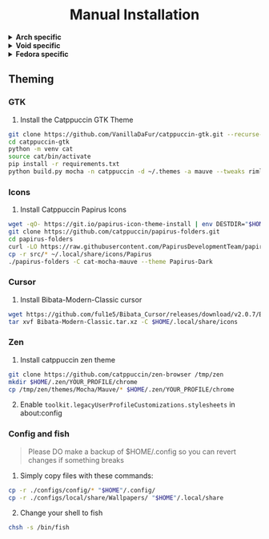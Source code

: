 <h1 align="center"> Manual Installation</h1>


<details>
  <summary><b>Arch specific</b></summary> 

   1. **Install system packages**
   ```bash
   yay -S hyprland hyprlock hypridle xdg-desktop-portal-gtk xdg-desktop-portal-hyprland xdg-user-dirs brightnessctl sassc acpi grim slurp hyprpicker wl-clipboard wl-clip-persist wget curl git \
     ghostty firefox waybar rofi dunst swww nwg-look qt6ct nautilus gvfs file-roller vesktop starship neovim swappy exa \
     noto-fonts noto-fonts-cjk noto-fonts-emoji ttf-font-awesome otf-bebas-neue-git \
     pipewire pipewire-pulse wireplumber darkly frameworkintegration nodejs npm
  ```
</details>

<details> 
  <summary><b>Void specific</b></summary>

  1. **Add makrennel/hyprland-void and VanillaDaFur/xbps-templates for unavailable packages in main repository**
  ```bash
  sudo sh -c '
    echo "repository=https://raw.githubusercontent.com/Encoded14/void-extra/repository-x86_64-glibc" > /etc/xbps.d/10-hyprland-void.conf
    echo "repository=https://raw.githubusercontent.com/VanillaDaFur/xbps-templates/repository-x86_64-glibc" > /etc/xbps.d/10-extra-pkgs.conf
  '
  ```

  2. **Install system packages**
  ```bash
  sudo xbps-install -S hyprland hyprland-qtutils hyprland-protocols hyprlock hypridle xdg-desktop-portal-gtk xdg-desktop-portal-hyprland \
      ghostty firefox Waybar nautilus gvfs file-roller qt6ct darkly rofi nwg-look dunst vesktop libnotify swww swappy starship nodejs neovim exa fzf grim slurp hyprpicker wget git curl xz tar gcc \
      brightnessctl sassc acpi polkit seatd elogind mate-polkit mesa-dri xorg-minimal xorg-server-xwayland xdg-user-dirs pipewire wireplumber wl-clipboard wl-clip-persist \
      google-fonts-ttf ttf-jetbrains-mono-nerd xorg-fonts 
  ```

  3. **Enable important services(and add yourself to the seatd group)**
  ```bash
  sudo sh -c '
    ln -sf /etc/sv/polkitd /etc/runit/runsvdir/default
    ln -sf /etc/sv/seatd /etc/runit/runsvdir/default
  '
  sudo usermod -aG _seatd $(whoami)
  ```
</details>

<details>
  <summary><b>Fedora specific</b></summary>

  1. **Enable repositories**
  ```bash
    sh -c '
      dnf copr enable solopasha/hyprland
      dnf copr enable deltacopy/darkly

      dnf install https://download1.rpmfusion.org/free/fedora/rpmfusion-free-release-$(rpm -E %fedora).noarch.rpm
      dnf install https://download1.rpmfusion.org/nonfree/fedora/rpmfusion-nonfree-release-$(rpm -E %fedora).noarch.rpm

      dnf install --nogpgcheck --repofrompath 'terra,https://repos.fyralabs.com/terra"$version"' terra-release
    '
  ```

  2. **Install system packages**
  ```bash
    dnf install hyprland hyprlock hypridle xdg-user-dirs \
      firefox waybar rofi dunst swww qt6ct nwg-look darkly ghostty nautilus file-roller neovim starship eza vesktop telegram-desktop swappy \
      brightnessctl sassc wget curl git mate-polkit gcc fish-shell \
      google-noto-fonts-all google-noto-emoji-fonts
  ```

  3. **Install fonts**
  > Bebas Neue not included, because i have no idea how to install it without entering the site.
  ```bash
    wget -P /tmp \
      https://github.com/ThomasJockin/readexpro/archive/1a5aaa4c15edb043c37113a8cddf020235917050.tar.gz \
      https://github.com/ryanoasis/nerd-fonts/releases/download/v3.4.0/JetBrainsMono.tar.xz

    mkdir -p ~/.local/share/fonts/ReadexPro/ ~/.local/share/fonts/JetBrainsMonoNerd/

    tar xf 1a5aaa4c15edb043c37113a8cddf020235917050.tar.gz -C "$HOME"/.local/share/fonts/ReadexPro/
    tar xf JetBrainsMono.tar.xz -C "$HOME"/.local/share/fonts/JetBrainsMonoNerd

    fc-cache -f -v
  ```

</details>

## Theming

### GTK
1. Install the Catppuccin GTK Theme
```bash
git clone https://github.com/VanillaDaFur/catppuccin-gtk.git --recurse-submodules
cd catppuccin-gtk
python -m venv cat
source cat/bin/activate
pip install -r requirements.txt
python build.py mocha -n catppuccin -d ~/.themes -a mauve --tweaks rimless normal
```

### Icons
1. Install Catppuccin Papirus Icons 
```bash
wget -qO- https://git.io/papirus-icon-theme-install | env DESTDIR="$HOME/.local/share/icons" sh
git clone https://github.com/catppuccin/papirus-folders.git 
cd papirus-folders
curl -LO https://raw.githubusercontent.com/PapirusDevelopmentTeam/papirus-folders/master/papirus-folders && chmod +x ./papirus-folders
cp -r src/* ~/.local/share/icons/Papirus
./papirus-folders -C cat-mocha-mauve --theme Papirus-Dark
```

### Cursor
1. Install Bibata-Modern-Classic cursor
```bash
wget https://github.com/ful1e5/Bibata_Cursor/releases/download/v2.0.7/Bibata-Modern-Classic.tar.xz
tar xvf Bibata-Modern-Classic.tar.xz -C $HOME/.local/share/icons
```

### Zen
1. Install catppuccin zen theme
```bash
git clone https://github.com/catppuccin/zen-browser /tmp/zen
mkdir $HOME/.zen/YOUR_PROFILE/chrome
cp /tmp/zen/themes/Mocha/Mauve/* $HOME/.zen/YOUR_PROFILE/chrome
```
2. Enable `toolkit.legacyUserProfileCustomizations.stylesheets` in about:config

### Config and fish
> Please DO make a backup of $HOME/.config so you can revert changes if something breaks 

1. Simply copy files with these commands:
```bash
cp -r ./configs/config/* "$HOME"/.config/
cp -r ./configs/local/share/Wallpapers/ "$HOME"/.local/share
```
2. Change your shell to fish
```bash
chsh -s /bin/fish
```
